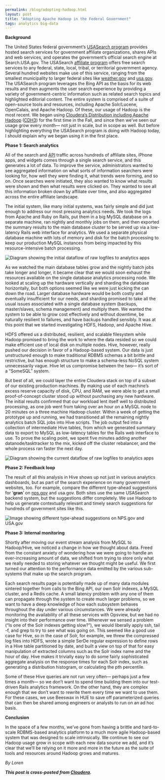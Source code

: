 ```yaml
---
permalink: /blog/adopting-hadoop.html
layout: post
title: "Adopting Apache Hadoop in the Federal Government"
tags: analytics big-data
---
```

<p><strong>Background</strong></p>
<p>The United States federal government’s <a href="http://search.usa.gov/program" target="_blank">USASearch program</a> provides hosted search services for government affiliate organizations, shares APIs and web services, and operates the government’s official search engine at Search.USA.gov. The USASearch <a href="https://search.usa.gov/affiliates/how_it_works" target="_blank">affiliate program</a> offers free search services to any federal, state, local, tribal, or territorial government agency. Several hundred websites make use of this service, ranging from the smallest municipality to larger federal sites like <a href="http://weather.gov" target="_blank">weather.gov</a> and <a href="http://usa.gov" target="_blank">usa.gov</a>. The USASearch program leverages the Bing API as the basis for its web results and then augments the user search experience by providing a variety of government-centric information such as related search topics and highlighted editorial content. The entire system is comprised of a suite of open-source tools and resources, including Apache Solr/Lucene, OpenCalais, and Apache Hadoop. Of these, our usage of Hadoop is the most recent. We began using <a href="http://www.cloudera.com/hadoop/" target="_blank">Cloudera’s Distribution including Apache Hadoop</a> (<a href="http://www.cloudera.com/hadoop" target="_blank">CDH3</a>) for the first time in the Fall, and since then we’ve seen our usage grow every month— not just in scale, but in scope as well. But before highlighting everything the USASearch program is doing with Hadoop today, I should explain why we began using it in the first place.</p>
<p><strong>Phase 1: Search analytics</strong></p>
<p>All of the search and <a href="http://search.usa.gov/api" target="_blank">API</a> traffic across hundreds of affiliate sites, iPhone apps, and widgets comes through a single search service, and this generates a lot of data. To improve the service, administrators wanted to see aggregated information on what sorts of information searchers were looking for, how well they were finding it, what trends were forming, and so on. Once searches were initiated, they also wanted to know what results were shown and then what results were clicked on. They wanted to see all this information broken down by affiliate over time, and also aggregated across the entire affiliate landscape.</p>
<p>The initial system, like many initial systems, was fairly simple and did just enough to address our most pressing analytics needs. We took the logs from Apache and Ruby on Rails, put them in a big MySQL database on a separate machine, ran nightly and monthly jobs on them, and then exported the summary results to the main database cluster to be served up via a low-latency Rails web interface for analytics. We used a separate physical database machine with lots of memory and disk for the batch processing to keep our production MySQL instances from being impacted by this resource-intensive batch processing.</p>
<p><img alt="Diagram showing the initial dataflow of raw logfiles to analytics apps" src="http://f22818b4dfc10241d8a3-f1564c64756a8cfee25b6b19953b1d23.r31.cf2.rackcdn.com/tumblr_lle73iJ2Ts1qid15q.png"/></p>
<p>As we watched the main database tables grow and the nightly batch jobs take longer and longer, it became clear that we would soon exhaust the resources available on the single database analytics processing node. We looked at scaling up the hardware vertically and sharding the database horizontally, but both options seemed like we were just kicking the can down the road. Larger database hardware would be both costly and eventually insufficient for our needs, and sharding promised to take all the usual issues associated with a single database system (backups, master/slaves, schema management) and multiply them. We wanted the system to be able to grow cost effectively and without downtime, be naturally resilient to failures, and have backups handled sensibly. It was at this point that we started investigating HDFS, Hadoop, and Apache Hive.</p>
<p>HDFS offered us a distributed, resilient, and scalable filesystem while Hadoop promised to bring the work to where the data resided so we could make efficient use of local disk on multiple nodes. Hive, however, really pushed our decision in favor of a Hadoop-based system. Our data is just unstructured enough to make traditional RDBMS schemas a bit brittle and restrictive, but has enough structure to make a schema-less NoSQL system unnecessarily vague. Hive let us compromise between the two— it’s sort of a “SomeSQL” system.</p>
<p>But best of all, we could layer the entire Cloudera stack on top of a subset of our existing production machines. By making use of each machine’s excess reserve capacity of disk, CPU, and RAM, we were able to get a small proof-of-concept cluster stood up without purchasing any new hardware. The initial results confirmed that our workload lent itself well to distributed processing, as one job went from taking over an hour on a MySQL node to 20 minutes on a three machine Hadoop cluster. Within a week of getting the prototype up and running, we had transitioned all the remaining nightly analytics batch SQL jobs into Hive scripts. The job output fed into a collection of intermediate Hive tables, from which we generated summary data to export to MySQL as low-latency tables for the Rails web interface to use. To prove the scaling point, we spent five minutes adding another datanode/tasktracker to the mix, kicked off the cluster rebalancer, and the whole process ran faster the next day.</p>
<p><img alt="Diagram showing the current dataflow of raw logfiles to analytics apps" src="http://f22818b4dfc10241d8a3-f1564c64756a8cfee25b6b19953b1d23.r31.cf2.rackcdn.com/tumblr_lle73rea1K1qid15q.png"/></p>
<p><strong>Phase 2: Feedback loop</strong></p>
<p>The result of all this analysis in Hive shows up not just in various analytics dashboards, but as part of the search experience on many government websites, too. For example, compare the different type-ahead suggestions for ‘<strong>gran</strong>’ on <a href="http://nps.gov/">nps.gov</a> and <a>usa.gov</a>. Both sites use the same USASearch backend system, but the suggestions differ completely. We use Hadoop to help us generate contextually relevant and timely search suggestions for hundreds of government sites like this.</p>
<p><img alt="Image showing different type-ahead suggestions on NPS.gov and USA.gov" src="http://f22818b4dfc10241d8a3-f1564c64756a8cfee25b6b19953b1d23.r31.cf2.rackcdn.com/tumblr_lle73ymed31qid15q.png"/></p>
<p><strong>Phase 3: Internal monitoring</strong></p>
<p>Shortly after moving our event stream analysis from MySQL to Hadoop/Hive, we noticed a change in how we thought about data. Freed from the constant anxiety of wondering how we were going to handle an ever-increasing amount of data, we shifted from trying to store only what we really needed to storing whatever we thought might be useful. We first turned our attention to the performance data emitted by the various sub-systems that make up the search program.</p>
<p>Each search results page is potentially made up of many data modules sintered together from calls to the Bing API, our own Solr indexes, a MySQL cluster, and a Redis cache. A small latency problem with any one of them can propagate through the system to create much larger problems, so we want to have a deep knowledge of how each subsystem behaves throughout the day under various circumstances. We were already monitoring the availability of all these services with Opsview, but we had no insight into their performance over time. Whenever we sensed a problem (“Is one of the Solr indexes getting slow?”), we would liberally apply ssh, tail -f, and grep to try to see what was going on. This seemed like a good use case for Hive, so in the case of Solr, for example, we threw the compressed log files into HDFS, wrote a simple SerDe regular expression to define rows in a Hive table partitioned by date, and built a view on top of that for easy manipulation of extracted columns such as the Solr index name and the hour of day. Hive makes it trivially easy to do some fairly sophisticated aggregate analysis on the response times for each Solr index, such as generating a distribution histogram, or calculating the pth percentile.</p>
<p>Some of these Hive queries are not run very often— perhaps just a few times a month— so we don’t want to spend time building them into our test-driven Rails analytics framework. On the other hand, they are complex enough that we don’t want to rewrite them every time we want to use them. For these cases, we use Beeswax in HUE to save off parameterized queries that can then be shared among engineers or analysts to run on an ad hoc basis.</p>
<p><strong>Conclusion</strong></p>
<p>In the space of a few months, we’ve gone from having a brittle and hard-to-scale RDBMS-based analytics platform to a much more agile Hadoop-based system that was designed to scale intrinsically. We continue to see our Hadoop usage grow in scope with each new data source we add, and it’s clear that we’ll be relying on it more and more in the future as the suite of tools and resources around Hadoop grows and matures.</p>
<p><em>By Loren</em></p>
<p><em><strong>This post is cross-posted from <a href="http://www.cloudera.com/blog/2011/04/adopting-apache-hadoop-in-the-federal-government/" title="Cloudera">Cloudera</a>.</strong></em></p>
